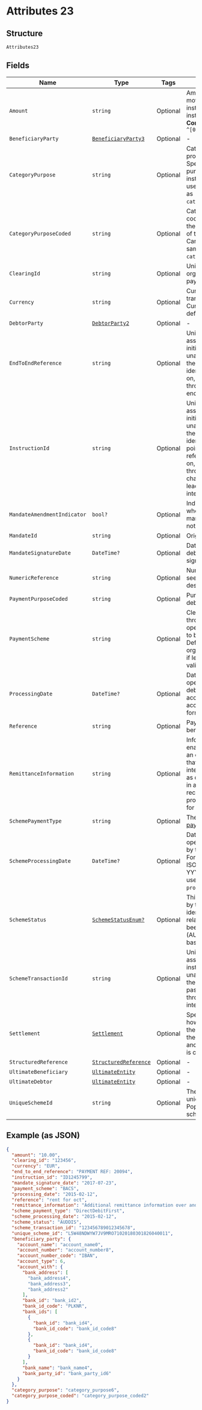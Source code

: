 
# Attributes 23

## Structure

`Attributes23`

## Fields

| Name | Type | Tags | Description |
|  --- | --- | --- | --- |
| `Amount` | `string` | Optional | Amount of money moved between the instructing agent and instructed agent<br>**Constraints**: *Pattern*: `^[0-9.]{0,20}$` |
| `BeneficiaryParty` | [`BeneficiaryParty3`](../../doc/models/beneficiary-party-3.md) | Optional | - |
| `CategoryPurpose` | `string` | Optional | Category purpose in proprietary form. Specifies the high level purpose of the instruction. Cannot be used at the same time as `category_purpose_coded`. |
| `CategoryPurposeCoded` | `string` | Optional | Category purpose in a coded form. Specifies the high level purpose of the instruction. Cannot be used at the same time as `category_purpose`. |
| `ClearingId` | `string` | Optional | Unique identifier for organisations collecting payments |
| `Currency` | `string` | Optional | Currency of the transaction amount. Currency code as defined in [ISO 4217](http://www.iso.org/iso/home/standards/currency_codes.htm) |
| `DebtorParty` | [`DebtorParty2`](../../doc/models/debtor-party-2.md) | Optional | - |
| `EndToEndReference` | `string` | Optional | Unique identification, as assigned by the initiating party, to unambiguously identify the transaction. This identification is passed on, unchanged, throughout the entire end-to-end chain. |
| `InstructionId` | `string` | Optional | Unique identification, as assigned by the initiating party to unambiguously identify the transaction. This identification is an point-to-point reference and is passed on, unchanged, throughout the entire chain. Cannot include leading, trailing or internal spaces. |
| `MandateAmendmentIndicator` | `bool?` | Optional | Indicator notifying whether the underlying mandate is amended or not |
| `MandateId` | `string` | Optional | Original mandate id. |
| `MandateSignatureDate` | `DateTime?` | Optional | Date on which the direct debit mandate has been signed by the debtor. |
| `NumericReference` | `string` | Optional | Numeric reference field, see scheme specific descriptions for usage |
| `PaymentPurposeCoded` | `string` | Optional | Purpose of the direct debit in a coded form |
| `PaymentScheme` | `string` | Optional | Clearing infrastructure through which the operation instruction is to be processed. Default for given organisation ID is used if left empty. Has to be a valid [scheme identifier](http://draft-api-docs.form3.tech/api.html#enumerations-schemes). |
| `ProcessingDate` | `DateTime?` | Optional | Date on which the operation is to be debited from the debtor account. Formatted according to ISO 8601 format: YYYY-MM-DD. |
| `Reference` | `string` | Optional | Payment reference for beneficiary use |
| `RemittanceInformation` | `string` | Optional | Information supplied to enable the matching of an entry with the items that the transfer is intended to settle, such as commercial invoices in an accounts receivable system provided by the debtor for the beneficiary. |
| `SchemePaymentType` | `string` | Optional | The [scheme-specific payment type](#enumerations-scheme-payment-types) |
| `SchemeProcessingDate` | `DateTime?` | Optional | Date on which the operation is processed by the scheme. Formatted according to ISO 8601 format: YYYY-MM-DD. Only used if different from `processing_date`. |
| `SchemeStatus` | [`SchemeStatusEnum?`](../../doc/models/scheme-status-enum.md) | Optional | This reference is used by the receiving party to identify whether the related DDI would have been electronic (AUDDIS) or paper‐based. |
| `SchemeTransactionId` | `string` | Optional | Unique identification, as assigned by the first instructing agent, to unambiguously identify the transaction that is passed on, unchanged, throughout the entire interbank chain. |
| `Settlement` | [`Settlement`](../../doc/models/settlement.md) | Optional | Specifies the details on how the settlement of the transaction between the instructing agent and the instructed agent is completed |
| `StructuredReference` | [`StructuredReference`](../../doc/models/structured-reference.md) | Optional | - |
| `UltimateBeneficiary` | [`UltimateEntity`](../../doc/models/ultimate-entity.md) | Optional | - |
| `UltimateDebtor` | [`UltimateEntity`](../../doc/models/ultimate-entity.md) | Optional | - |
| `UniqueSchemeId` | `string` | Optional | The scheme-specific unique transaction ID. Populated by the scheme. |

## Example (as JSON)

```json
{
  "amount": "10.00",
  "clearing_id": "123456",
  "currency": "EUR",
  "end_to_end_reference": "PAYMENT REF: 20094",
  "instruction_id": "ID1245799",
  "mandate_signature_date": "2017-07-23",
  "payment_scheme": "BACS",
  "processing_date": "2015-02-12",
  "reference": "rent for oct",
  "remittance_information": "Additional remittance information over and above reference information",
  "scheme_payment_type": "DirectDebitFirst",
  "scheme_processing_date": "2015-02-12",
  "scheme_status": "AUDDIS",
  "scheme_transaction_id": "123456789012345678",
  "unique_scheme_id": "L5W48NDWYW7JV9MRO71020180301826040011",
  "beneficiary_party": {
    "account_name": "account_name0",
    "account_number": "account_number8",
    "account_number_code": "IBAN",
    "account_type": 6,
    "account_with": {
      "bank_address": [
        "bank_address4",
        "bank_address3",
        "bank_address2"
      ],
      "bank_id": "bank_id2",
      "bank_id_code": "PLKNR",
      "bank_ids": [
        {
          "bank_id": "bank_id4",
          "bank_id_code": "bank_id_code8"
        },
        {
          "bank_id": "bank_id4",
          "bank_id_code": "bank_id_code8"
        }
      ],
      "bank_name": "bank_name4",
      "bank_party_id": "bank_party_id6"
    }
  },
  "category_purpose": "category_purpose6",
  "category_purpose_coded": "category_purpose_coded2"
}
```

